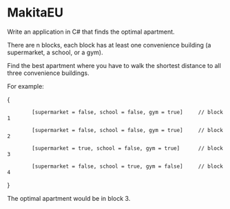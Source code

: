 # MakitaEU

Write an application in C# that finds the optimal apartment.

There are n blocks, each block has at least one convenience building (a supermarket, a school, or a gym).

Find the best apartment where you have to walk the shortest distance to all three convenience buildings.

 

For example:

{

            [supermarket = false, school = false, gym = true]     // block 1

            [supermarket = false, school = false, gym = true]     // block 2

            [supermarket = true, school = false, gym = true]      // block 3

            [supermarket = false, school = true, gym = false]     // block 4

}

 

The optimal apartment would be in block 3.
